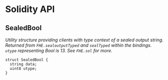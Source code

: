 # Solidity API

## SealedBool

_Utility structure providing clients with type context of a sealed output string.
Returned from `FHE.sealoutputTyped` and `sealTyped` within the bindings.
`utype` representing Bool is 13. See `FHE.sol` for more._

```solidity
struct SealedBool {
  string data;
  uint8 utype;
}
```

